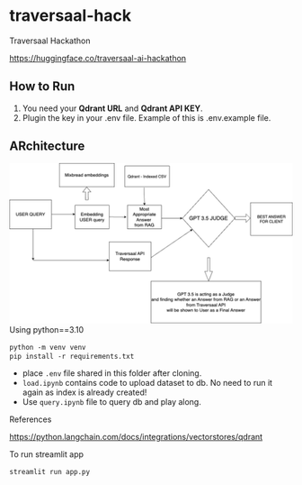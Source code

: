 # traversaal-hack
Traversaal Hackathon

https://huggingface.co/traversaal-ai-hackathon

## How to Run

1. You need your **Qdrant URL** and **Qdrant API KEY**.
2. Plugin the key in your .env file. Example of this is .env.example file.


## ARchitecture
![rch](arch/hackthon1.png)
Using python==3.10
```
python -m venv venv
pip install -r requirements.txt
```

- place ```.env``` file shared in this folder after cloning.
- ```load.ipynb``` contains code to upload dataset to db. No need to run it again as index is already created!
- Use ```query.ipynb``` file to query db and play along.

References

https://python.langchain.com/docs/integrations/vectorstores/qdrant

To run streamlit app
```
streamlit run app.py
```
